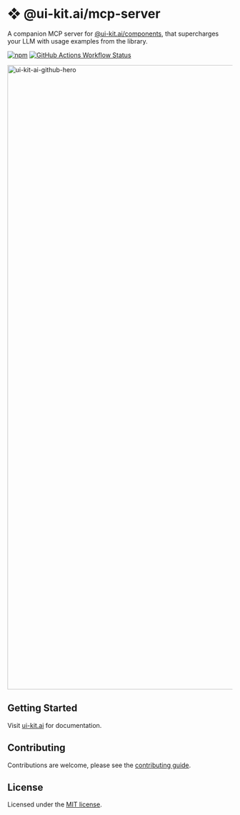 # ❖ @ui-kit.ai/mcp-server

A companion MCP server for
[@ui-kit.ai/components](https://www.npmjs.com/package/@ui-kit.ai/components),
that supercharges your LLM with usage examples from the library.

[![npm](https://img.shields.io/npm/v/%40ui-kit.ai%2Fmcp-server.svg?style=flat-square&logo=npm&labelColor=gray&color=gray)](https://npmjs.com/package/%40ui-kit.ai%2Fcomponents)
[![GitHub Actions Workflow Status](https://img.shields.io/github/actions/workflow/status/alex-mcgovern/ui-kit.ai/code-quality.yml?branch=main&style=flat&label=tests&labelColor=gray)
](https://github.com/alex-mcgovern/ui-kit.ai/actions/workflows/code-quality.yml)

<img width="1400" alt="ui-kit-ai-github-hero" src="https://github.com/user-attachments/assets/404f18ec-80e0-48fd-a5e4-705c53026097" />

## Getting Started

Visit [ui-kit.ai](https://ui-kit.ai/docs/getting-started/mcp-server) for documentation.

## Contributing

Contributions are welcome, please see the [contributing guide](/CONTRIBUTING.md).

## License

Licensed under the [MIT license](/LICENSE.md).
